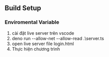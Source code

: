 ## Build Setup

### Enviromental Variable
1. cài đặt live server trên vscode
2. deno run --allow-net --allow-read .\server.ts
3. open live server file login.html
4. Thực hiện chương trình
 
